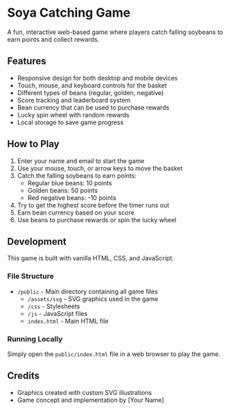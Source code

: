 # Soya Catching Game

A fun, interactive web-based game where players catch falling soybeans to earn points and collect rewards.

## Features

- Responsive design for both desktop and mobile devices
- Touch, mouse, and keyboard controls for the basket
- Different types of beans (regular, golden, negative)
- Score tracking and leaderboard system
- Bean currency that can be used to purchase rewards
- Lucky spin wheel with random rewards
- Local storage to save game progress

## How to Play

1. Enter your name and email to start the game
2. Use your mouse, touch, or arrow keys to move the basket
3. Catch the falling soybeans to earn points:
   - Regular blue beans: 10 points
   - Golden beans: 50 points
   - Red negative beans: -10 points
4. Try to get the highest score before the timer runs out
5. Earn bean currency based on your score
6. Use beans to purchase rewards or spin the lucky wheel

## Development

This game is built with vanilla HTML, CSS, and JavaScript.

### File Structure

- `/public` - Main directory containing all game files
  - `/assets/svg` - SVG graphics used in the game
  - `/css` - Stylesheets
  - `/js` - JavaScript files
  - `index.html` - Main HTML file

### Running Locally

Simply open the `public/index.html` file in a web browser to play the game.

## Credits

- Graphics created with custom SVG illustrations
- Game concept and implementation by [Your Name] 